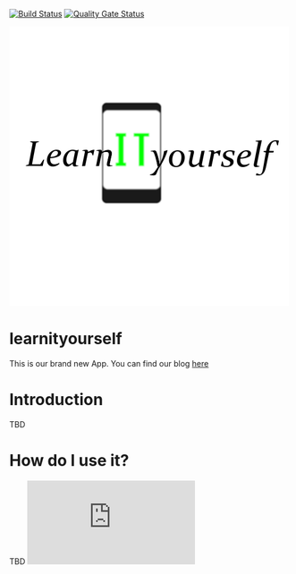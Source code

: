 [![Build Status](http://91.205.172.109:8080/buildStatus/icon?job=TestGitHubIntegration)](http://91.205.172.109:8080/job/TestGitHubIntegration/)
[![Quality Gate Status](https://sonarcloud.io/api/project_badges/measure?project=Mert-Guenduez_learnityourself&metric=alert_status)](https://sonarcloud.io/dashboard?id=Mert-Guenduez_learnityourself)
  
![learnityourself_logo](https://raw.githubusercontent.com/Mert-Guenduez/learnityourself/master/Logo_plain.png)
# learnityourself
This is our brand new App. You can find our blog [here](https://learnityourselfdhbw.wordpress.com/ "LearnItYourself Blog")
# Introduction
TBD
# How do I use it?
TBD
![learnityourself_usecases](https://raw.githubusercontent.com/Mert-Guenduez/learnityourself/master/UseCases.xml)
  
 
  
  
 
 
 
 
